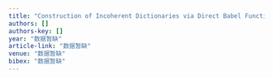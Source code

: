 ```yaml
---
title: "Construction of Incoherent Dictionaries via Direct Babel Function Minimization: Supplementary Material"
authors: []
authors-key: []
year: "数据暂缺"
article-link: "数据暂缺"
venue: "数据暂缺"
bibex: "数据暂缺"
---
```

